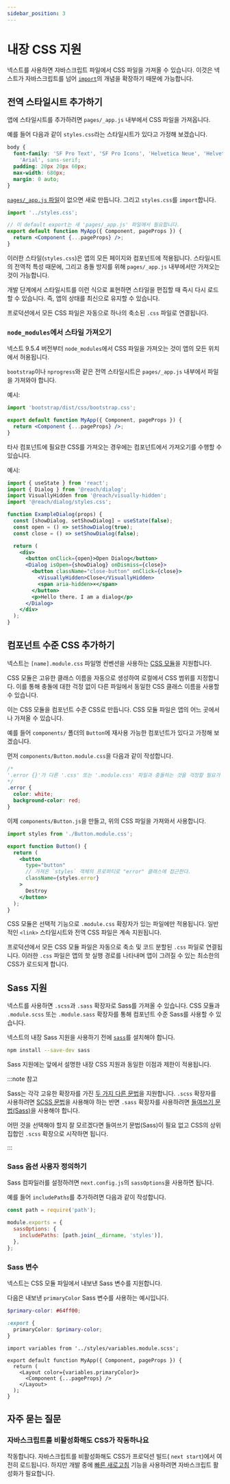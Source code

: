 ```yaml
---
sidebar_position: 3
---
```


# 내장 CSS 지원

넥스트를 사용하면 자바스크립트 파일에서 CSS 파일을 가져올 수 있습니다. 이것은 넥스트가 자바스크립트를 넘어 [`import`](https://developer.mozilla.org/en-US/docs/Web/JavaScript/Reference/Statements/import)의 개념을 확장하기 때문에 가능합니다.

## 전역 스타일시트 추가하기

앱에 스타일시트를 추가하려면 `pages/_app.js` 내부에서 CSS 파일을 가져옵니다.

예를 들어 다음과 같이 `styles.css`라는 스타일시트가 있다고 가정해 보겠습니다.

```css
body {
  font-family: 'SF Pro Text', 'SF Pro Icons', 'Helvetica Neue', 'Helvetica',
    'Arial', sans-serif;
  padding: 20px 20px 60px;
  max-width: 680px;
  margin: 0 auto;
}
```

[`pages/_app.js` 파일](https://nextjs.org/docs/advanced-features/custom-app)이 없으면 새로 만듭니다. 그리고 `styles.css`를 `import`합니다.

```jsx
import '../styles.css';

// 이 default export는 새 'pages/_app.js' 파일에서 필요합니다.
export default function MyApp({ Component, pageProps }) {
  return <Component {...pageProps} />;
}
```

이러한 스타일(`styles.css`)은 앱의 모든 페이지와 컴포넌트에 적용됩니다. 스타일시트의 전역적 특성 때문에, 그리고 충돌 방지를 위해 `pages/_app.js` 내부에서만 가져오는 것이 가능합니다.

개발 단계에서 스타일시트를 이런 식으로 표현하면 스타일을 편집할 때 즉시 다시 로드할 수 있습니다. 즉, 앱의 상태를 최신으로 유지할 수 있습니다.

프로덕션에서 모든 CSS 파일은 자동으로 하나의 축소된 `.css` 파일로 연결됩니다.

### `node_modules`에서 스타일 가져오기

넥스트 9.5.4 버전부터 `node_modules`에서 CSS 파일을 가져오는 것이 앱의 모든 위치에서 허용됩니다.

`bootstrap`이나 `nprogress`와 같은 전역 스타일시트은 `pages/_app.js` 내부에서 파일을 가져와야 합니다.

예시:

```jsx title="pages/_app.js"
import 'bootstrap/dist/css/bootstrap.css';

export default function MyApp({ Component, pageProps }) {
  return <Component {...pageProps} />;
}
```

타사 컴포넌트에 필요한 CSS를 가져오는 경우에는 컴포넌트에서 가져오기를 수행할 수 있습니다.

예시:

```jsx title="components/ExampleDialog.js"
import { useState } from 'react';
import { Dialog } from '@reach/dialog';
import VisuallyHidden from '@reach/visually-hidden';
import '@reach/dialog/styles.css';

function ExampleDialog(props) {
  const [showDialog, setShowDialog] = useState(false);
  const open = () => setShowDialog(true);
  const close = () => setShowDialog(false);

  return (
    <div>
      <button onClick={open}>Open Dialog</button>
      <Dialog isOpen={showDialog} onDismiss={close}>
        <button className="close-button" onClick={close}>
          <VisuallyHidden>Close</VisuallyHidden>
          <span aria-hidden>×</span>
        </button>
        <p>Hello there. I am a dialog</p>
      </Dialog>
    </div>
  );
}
```

## 컴포넌트 수준 CSS 추가하기

넥스트는 `[name].module.css` 파일명 컨벤션을 사용하는 [CSS 모듈](https://github.com/css-modules/css-modules)을 지원합니다.

CSS 모듈은 고유한 클래스 이름을 자동으로 생성하여 로컬에서 CSS 범위를 지정합니다. 이를 통해 충돌에 대한 걱정 없이 다른 파일에서 동일한 CSS 클래스 이름을 사용할 수 있습니다.

이는 CSS 모듈을 컴포넌트 수준 CSS로 만듭니다. CSS 모듈 파일은 앱의 어느 곳에서나 가져올 수 있습니다.

예를 들어 `components/` 폴더의 `Button`에 재사용 가능한 컴포넌트가 있다고 가정해 보겠습니다.

먼저 `components/Button.module.css`을 다음과 같이 작성합니다.

```css
/*
'.error {}'가 다른 '.css' 또는 '.module.css' 파일과 충돌하는 것을 걱정할 필요가 없습니다.
*/
.error {
  color: white;
  background-color: red;
}
```

이제 `components/Button.js`을 만들고, 위의 CSS 파일을 가져와서 사용합니다.

```jsx
import styles from './Button.module.css';

export function Button() {
  return (
    <button
      type="button"
      // 가져온 `styles` 객체의 프로퍼티로 "error" 클래스에 접근한다.
      className={styles.error}
    >
      Destroy
    </button>
  );
}
```

CSS 모듈은 선택적 기능으로 `.module.css` 확장자가 있는 파일에만 적용됩니다. 일반적인 `<link>` 스타일시트와 전역 CSS 파일은 계속 지원됩니다.

프로덕션에서 모든 CSS 모듈 파일은 자동으로 축소 및 코드 분할된 `.css` 파일로 연결됩니다. 이러한 `.css` 파일은 앱의 핫 실행 경로를 나타내며 앱이 그려질 수 있는 최소한의 CSS가 로드되게 합니다.

## Sass 지원

넥스트를 사용하면 `.scss`과 `.sass` 확장자로 Sass를 가져올 수 있습니다. CSS 모듈과 `.module.scss` 또는 `.module.sass` 확장자를 통해 컴포넌트 수준 Sass를 사용할 수 있습니다.

넥스트의 내장 Sass 지원을 사용하기 전에 [`sass`](https://github.com/sass/sass)를 설치해야 합니다.

```bash
npm install --save-dev sass
```

Sass 지원에는 앞에서 설명한 내장 CSS 지원과 동일한 이점과 제한이 적용됩니다.

:::note 참고

Sass는 각각 고유한 확장자를 가진 [두 가지 다른 문법](https://sass-lang.com/documentation/syntax)을 지원합니다. `.scss` 확장자를 사용하려면 [SCSS 문법](https://sass-lang.com/documentation/syntax#scss)을 사용해야 하는 반면 `.sass` 확장자를 사용하려면 [들여쓰기 문법(Sass)](https://sass-lang.com/documentation/syntax#the-indented-syntax)을 사용해야 합니다.

어떤 것을 선택해야 할지 잘 모르겠다면 들여쓰기 문법(Sass)이 필요 없고 CSS의 상위 집합인 `.scss` 확장으로 시작하면 됩니다.

:::

### Sass 옵션 사용자 정의하기

Sass 컴파일러를 설정하려면 `next.config.js`의 `sassOptions`을 사용하면 됩니다.

예를 들어 `includePaths`를 추가하려면 다음과 같이 작성합니다.

```js
const path = require('path');

module.exports = {
  sassOptions: {
    includePaths: [path.join(__dirname, 'styles')],
  },
};
```

### Sass 변수

넥스트는 CSS 모듈 파일에서 내보낸 Sass 변수를 지원합니다.

다음은 내보낸 `primaryColor` Sass 변수를 사용하는 예시입니다.

```scss title="variables.module.scss"
$primary-color: #64ff00;

:export {
  primaryColor: $primary-color;
}
```

```tsx title="pages/_app.js"
import variables from '../styles/variables.module.scss';

export default function MyApp({ Component, pageProps }) {
  return (
    <Layout color={variables.primaryColor}>
      <Component {...pageProps} />
    </Layout>
  );
}
```

## 자주 묻는 질문

### 자바스크립트를 비활성화해도 CSS가 작동하나요

작동합니다. 자바스크립트를 비활성화해도 CSS가 프로덕션 빌드( `next start`)에서 여전히 로드됩니다. 하지만 개발 중에 [빠른 새로고침](https://nextjs.org/blog/next-9-4#fast-refresh) 기능을 사용하려면 자바스크립트 활성화가 필요합니다.

